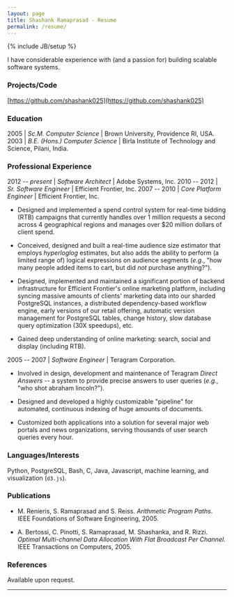 ```yaml
---
layout: page
title: Shashank Ramaprasad - Resume
permalink: /resume/
---
```

{% include JB/setup %}

I have considerable experience with (and a passion for) building scalable software systems.

### Projects/Code

[https://github.com/shashank025](https://github.com/shashank025)

### Education

2005 | _Sc.M. Computer Science_ | Brown University, Providence RI, USA.
2003 | _B.E. (Hons.) Computer Science_ | Birla Institute of Technology and Science, Pilani, India.


### Professional Experience

2012 -- _present_ | _Software Architect_ | Adobe Systems, Inc.
2010 -- 2012 | _Sr. Software Engineer_ | Efficient Frontier, Inc.
2007 -- 2010 | _Core Platform Engineer_ | Efficient Frontier, Inc.

* Designed and implemented a spend control system
for real-time bidding (RTB) campaigns that currently handles
over 1 million requests a second across 4 geographical regions
and manages over $20 million dollars of client spend.

* Conceived, designed and built a real-time audience size estimator
that employs _hyperloglog_ estimates, but also adds
the ability to perform (a limited range of) logical expressions on
audience segments
(_e.g._, "how many people added items to cart,
but did _not_ purchase anything?").

* Designed, implemented and maintained a significant portion of
backend infrastructure for Efficient Frontier's
online marketing platform, including
syncing massive amounts of clients' marketing data into our
sharded PostgreSQL instances, 
a distributed dependency-based
workflow engine, early versions of our retail offering,
automatic version management for PostgreSQL tables,
change history, slow database query optimization (30X speedups),
etc.

* Gained deep understanding of online marketing:
search, social and display (including RTB).


2005 -- 2007 | _Software Engineer_  | Teragram Corporation.

* Involved in design, development and maintenance of
Teragram _Direct Answers_
-- a system to provide precise answers to
user queries (_e.g._, "who shot abraham lincoln?").

* Designed and developed a highly customizable
"pipeline" for automated, continuous indexing of
huge amounts of documents.

* Customized both applications into a solution for
several major web portals and news organizations,
serving thousands of user search queries every hour.


### Languages/Interests

Python, PostgreSQL, Bash, C, Java,
Javascript, machine learning,
and visualization (`d3.js`).


### Publications

* M. Renieris, S. Ramaprasad and S. Reiss.
_Arithmetic Program Paths_.
IEEE Foundations of Software Engineering, 2005.

* A. Bertossi, C. Pinotti, S. Ramaprasad,
M. Shashanka, and R. Rizzi.
_Optimal Multi-channel Data Allocation With
Flat Broadcast Per Channel_.
IEEE Transactions on Computers, 2005.

### References

Available upon request.

-----